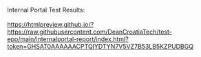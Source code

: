 Internal Portal Test Results:<br><br>
https://htmlpreview.github.io/?https://raw.githubusercontent.com/DeanCroatiaTech/test-epo/main/internalportal-report/index.html?token=GHSAT0AAAAAACPTQIYDTYN7V5VZ7B53LB5KZPUDBGQ


